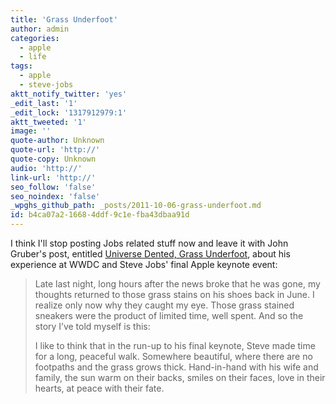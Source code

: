 ```yaml
---
title: 'Grass Underfoot'
author: admin
categories:
  - apple
  - life
tags:
  - apple
  - steve-jobs
aktt_notify_twitter: 'yes'
_edit_last: '1'
_edit_lock: '1317912979:1'
aktt_tweeted: '1'
image: ''
quote-author: Unknown
quote-url: 'http://'
quote-copy: Unknown
audio: 'http://'
link-url: 'http://'
seo_follow: 'false'
seo_noindex: 'false'
_wpghs_github_path: _posts/2011-10-06-grass-underfoot.md
id: b4ca07a2-1668-4ddf-9c1e-fba43dbaa91d
---
```

<p>I think I'll stop posting Jobs related stuff now and leave it with John Gruber's post, entitled <a href="http://daringfireball.net/2011/10/universe_dented_grass_underfoot">Universe Dented, Grass Underfoot</a>, about his experience at WWDC and Steve Jobs' final Apple keynote event:</p>
<blockquote><p>Late last night, long hours after the news broke that he was gone, my thoughts returned to those grass stains on his shoes back in June. I realize only now why they caught my eye. Those grass stained sneakers were the product of limited time, well spent. And so the story I’ve told myself is this:</p>
<p>I like to think that in the run-up to his final keynote, Steve made time for a long, peaceful walk. Somewhere beautiful, where there are no footpaths and the grass grows thick. Hand-in-hand with his wife and family, the sun warm on their backs, smiles on their faces, love in their hearts, at peace with their fate.</p></blockquote>
